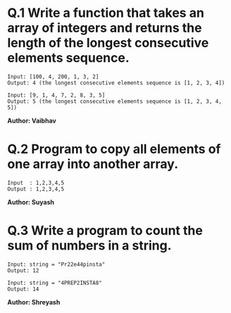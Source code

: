 # Q.1 Write a function that takes an array of integers and returns the length of the longest consecutive elements sequence.
```
Input: [100, 4, 200, 1, 3, 2]
Output: 4 (the longest consecutive elements sequence is [1, 2, 3, 4])

Input: [9, 1, 4, 7, 2, 8, 3, 5]
Output: 5 (the longest consecutive elements sequence is [1, 2, 3, 4, 5])
```
**Author: Vaibhav**

# Q.2 Program to copy all elements of one array into another array.
```
Input  : 1,2,3,4,5
Output : 1,2,3,4,5
```
**Author: Suyash**

# Q.3 Write a  program to count the sum of numbers in a string.
``` 
Input: string = "Pr22e44pinsta"
Output: 12

Input: string = "4PREP2INSTA8"
Output: 14
```

**Author: Shreyash**
